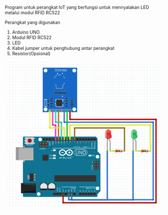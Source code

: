 Program untuk perangkat IoT yang berfungsi untuk mennyalakan LED melalui modul RFID RC522

Perangkat yang digunakan
1. Arduino UNO
2. Modul RFID RC522
3. LED
4. Kabel jumper untuk penghubung antar perangkat
5. Resistor(Opsional)
<img src="Skema.png">
